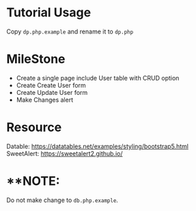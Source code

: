 # Tutorial Usage
Copy `dp.php.example` and rename it to `dp.php`

# MileStone
 - Create a single page include User table with CRUD option
 - Create Create User form
 - Create Update User form
 - Make Changes alert

# Resource
Datable: https://datatables.net/examples/styling/bootstrap5.html
SweetAlert: https://sweetalert2.github.io/

# **NOTE:
Do not make change to `db.php.example`.